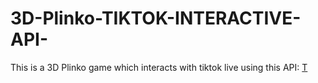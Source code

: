 # 3D-Plinko-TIKTOK-INTERACTIVE-API-
This is a 3D Plinko game which interacts with tiktok live using this API: [T](https://github.com/frankvHoof93/TikTokLiveSharp)
